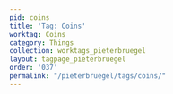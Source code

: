 ```yaml
---
pid: coins
title: 'Tag: Coins'
worktag: Coins
category: Things
collection: worktags_pieterbruegel
layout: tagpage_pieterbruegel
order: '037'
permalink: "/pieterbruegel/tags/coins/"
---
```

